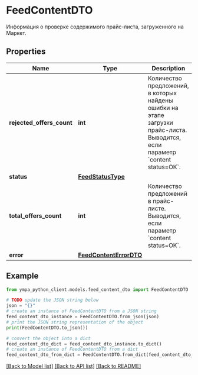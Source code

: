# FeedContentDTO

Информация о проверке содержимого прайс-листа, загруженного на Маркет.

## Properties

Name | Type | Description | Notes
------------ | ------------- | ------------- | -------------
**rejected_offers_count** | **int** | Количество предложений, в которых найдены ошибки на этапе загрузки прайс-листа. Выводится, если параметр &#x60;content status&#x3D;OK&#x60;.  | [optional] 
**status** | [**FeedStatusType**](FeedStatusType.md) |  | [optional] 
**total_offers_count** | **int** | Количество предложений в прайс-листе. Выводится, если параметр &#x60;content status&#x3D;OK&#x60;.  | [optional] 
**error** | [**FeedContentErrorDTO**](FeedContentErrorDTO.md) |  | [optional] 

## Example

```python
from ympa_python_client.models.feed_content_dto import FeedContentDTO

# TODO update the JSON string below
json = "{}"
# create an instance of FeedContentDTO from a JSON string
feed_content_dto_instance = FeedContentDTO.from_json(json)
# print the JSON string representation of the object
print(FeedContentDTO.to_json())

# convert the object into a dict
feed_content_dto_dict = feed_content_dto_instance.to_dict()
# create an instance of FeedContentDTO from a dict
feed_content_dto_from_dict = FeedContentDTO.from_dict(feed_content_dto_dict)
```
[[Back to Model list]](../README.md#documentation-for-models) [[Back to API list]](../README.md#documentation-for-api-endpoints) [[Back to README]](../README.md)


